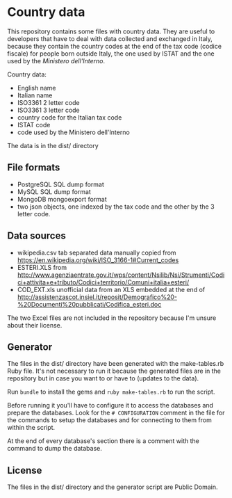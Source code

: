 # Country data

This repository contains some files with country data. They are useful to developers
that have to deal with data collected and exchanged in Italy, because they contain 
the country codes at the end of the tax code (codice fiscale) for people born outside Italy,
the one used by ISTAT and the one used by the _Ministero dell'Interno_.

Country data:

* English name
* Italian name
* ISO3361 2 letter code
* ISO3361 3 letter code
* country code for the Italian tax code
* ISTAT code
* code used by the Ministero dell'Interno

The data is in the dist/ directory

## File formats

* PostgreSQL SQL dump format
* MySQL SQL dump format
* MongoDB mongoexport format
* two json objects, one indexed by the tax code and the other by the 3 letter code.

## Data sources

* wikipedia.csv  tab separated data manually copied from https://en.wikipedia.org/wiki/ISO_3166-1#Current_codes
* ESTERI.XLS     from http://www.agenziaentrate.gov.it/wps/content/Nsilib/Nsi/Strumenti/Codici+attivita+e+tributo/Codici+territorio/Comuni+italia+esteri/
* COD_EXT.xls    unofficial data from an XLS embedded at the end of http://assistenzascot.insiel.it/reposit/Demografico%20-%20Documenti%20pubblicati/Codifica_esteri.doc

The two Excel files are not included in the repository because I'm unsure about their license.

## Generator

The files in the dist/ directory have been generated with the make-tables.rb Ruby file.
It's not necessary to run it because the generated files are in the repository but in case you want to or have to (updates to the data).

Run ```bundle``` to install the gems and ```ruby make-tables.rb``` to run the script.

Before running it you'll have to configure it to access the databases and prepare the databases.
Look for the ```# CONFIGURATION``` comment in the file for the commands to setup the databases
and for connecting to them from within the script.

At the end of every database's section there is a comment with the command to dump the database.

## License

The files in the dist/ directory and the generator script are Public Domain.
